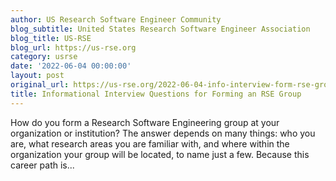 ```yaml
---
author: US Research Software Engineer Community
blog_subtitle: United States Research Software Engineer Association
blog_title: US-RSE
blog_url: https://us-rse.org
category: usrse
date: '2022-06-04 00:00:00'
layout: post
original_url: https://us-rse.org/2022-06-04-info-interview-form-rse-group/
title: Informational Interview Questions for Forming an RSE Group
---
```


How do you form a Research Software Engineering group at your organization or institution? The answer depends on many things: who you are, what research areas you are familiar with, and where within the organization your group will be located, to name just a few. Because this career path is...